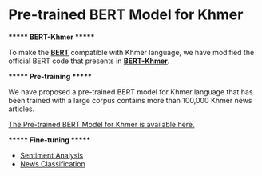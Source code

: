 # Pre-trained BERT Model for Khmer

**\*\*\*\*\* BERT-Khmer \*\*\*\*\***

To make the **[BERT](https://github.com/google-research/bert)** compatible with Khmer language, we have modified the official BERT code that presents in **[BERT-Khmer](https://github.com/rifatul-rifat/Pretrained-BERT-model-for-Khmer-language)**.

**\*\*\*\*\* Pre-training \*\*\*\*\***

We have proposed a pre-trained BERT model for Khmer language that has been trained with a large corpus contains more than 100,000 Khmer news articles.

[The Pre-trained BERT Model for Khmer is available here.](https://github.com/rifatul-rifat/Pretrained-BERT-model-for-Khmer-language)

**\*\*\*\*\* Fine-tuning \*\*\*\*\***

*   [Sentiment Analysis](https://github.com/rifatul-rifat/Pretrained-BERT-model-for-Khmer-language)
*   [News Classification](https://github.com/rifatul-rifat/Pretrained-BERT-model-for-Khmer-language)